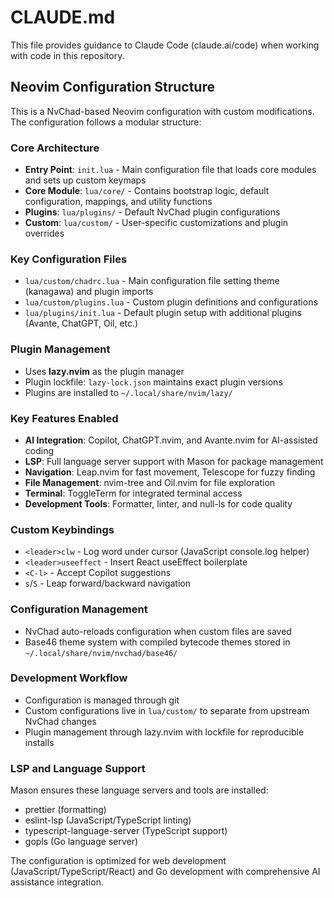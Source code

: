 # CLAUDE.md

This file provides guidance to Claude Code (claude.ai/code) when working with code in this repository.

## Neovim Configuration Structure

This is a NvChad-based Neovim configuration with custom modifications. The configuration follows a modular structure:

### Core Architecture
- **Entry Point**: `init.lua` - Main configuration file that loads core modules and sets up custom keymaps
- **Core Module**: `lua/core/` - Contains bootstrap logic, default configuration, mappings, and utility functions
- **Plugins**: `lua/plugins/` - Default NvChad plugin configurations
- **Custom**: `lua/custom/` - User-specific customizations and plugin overrides

### Key Configuration Files
- `lua/custom/chadrc.lua` - Main configuration file setting theme (kanagawa) and plugin imports
- `lua/custom/plugins.lua` - Custom plugin definitions and configurations
- `lua/plugins/init.lua` - Default plugin setup with additional plugins (Avante, ChatGPT, Oil, etc.)

### Plugin Management
- Uses **lazy.nvim** as the plugin manager
- Plugin lockfile: `lazy-lock.json` maintains exact plugin versions
- Plugins are installed to `~/.local/share/nvim/lazy/`

### Key Features Enabled
- **AI Integration**: Copilot, ChatGPT.nvim, and Avante.nvim for AI-assisted coding
- **LSP**: Full language server support with Mason for package management
- **Navigation**: Leap.nvim for fast movement, Telescope for fuzzy finding
- **File Management**: nvim-tree and Oil.nvim for file exploration
- **Terminal**: ToggleTerm for integrated terminal access
- **Development Tools**: Formatter, linter, and null-ls for code quality

### Custom Keybindings
- `<leader>clw` - Log word under cursor (JavaScript console.log helper)
- `<leader>useeffect` - Insert React useEffect boilerplate
- `<C-l>` - Accept Copilot suggestions
- `s`/`S` - Leap forward/backward navigation

### Configuration Management
- NvChad auto-reloads configuration when custom files are saved
- Base46 theme system with compiled bytecode themes stored in `~/.local/share/nvim/nvchad/base46/`

### Development Workflow
- Configuration is managed through git
- Custom configurations live in `lua/custom/` to separate from upstream NvChad changes
- Plugin management through lazy.nvim with lockfile for reproducible installs

### LSP and Language Support
Mason ensures these language servers and tools are installed:
- prettier (formatting)
- eslint-lsp (JavaScript/TypeScript linting)  
- typescript-language-server (TypeScript support)
- gopls (Go language server)

The configuration is optimized for web development (JavaScript/TypeScript/React) and Go development with comprehensive AI assistance integration.